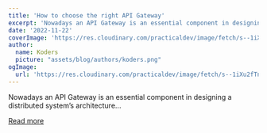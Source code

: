 ```yaml
---
title: 'How to choose the right API Gateway'
excerpt: 'Nowadays an API Gateway is an essential component in designing a distributed system’s architecture...'
date: '2022-11-22'
coverImage: 'https://res.cloudinary.com/practicaldev/image/fetch/s--1iXu2fTn--/c_imagga_scale,f_auto,fl_progressive,h_420,q_auto,w_1000/https://dev-to-uploads.s3.amazonaws.com/uploads/articles/n145sc253dzlvgedbaer.png'
author:
  name: Koders
  picture: "assets/blog/authors/koders.png"
ogImage:
  url: 'https://res.cloudinary.com/practicaldev/image/fetch/s--1iXu2fTn--/c_imagga_scale,f_auto,fl_progressive,h_420,q_auto,w_1000/https://dev-to-uploads.s3.amazonaws.com/uploads/articles/n145sc253dzlvgedbaer.png'
---
```


Nowadays an API Gateway is an essential component in designing a distributed system’s architecture...

[Read more](https://dev.to/apisix/how-to-choose-the-right-api-gateway-3f9i)
